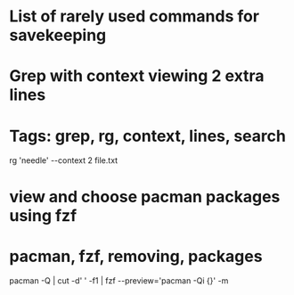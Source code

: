 # List of rarely used commands for savekeeping

# Grep with context viewing 2 extra lines 
# Tags: grep, rg, context, lines, search 
rg 'needle' --context 2 file.txt

# view and choose pacman packages using fzf
# pacman, fzf, removing, packages
pacman -Q | cut -d' ' -f1 | fzf --preview='pacman -Qi {}' -m
